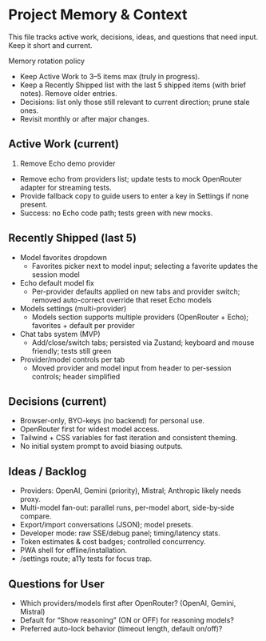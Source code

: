# Project Memory & Context

This file tracks active work, decisions, ideas, and questions that need input. Keep it short and current.

Memory rotation policy
- Keep Active Work to 3–5 items max (truly in progress).
- Keep a Recently Shipped list with the last 5 shipped items (with brief notes). Remove older entries.
- Decisions: list only those still relevant to current direction; prune stale ones.
- Revisit monthly or after major changes.

## Active Work (current)

1) Remove Echo demo provider
- Remove echo from providers list; update tests to mock OpenRouter adapter for streaming tests.
- Provide fallback copy to guide users to enter a key in Settings if none present.
- Success: no Echo code path; tests green with new mocks.

## Recently Shipped (last 5)

- Model favorites dropdown
  - Favorites picker next to model input; selecting a favorite updates the session model
- Echo default model fix
  - Per-provider defaults applied on new tabs and provider switch; removed auto-correct override that reset Echo models
- Models settings (multi-provider)
  - Models section supports multiple providers (OpenRouter + Echo); favorites + default per provider
- Chat tabs system (MVP)
  - Add/close/switch tabs; persisted via Zustand; keyboard and mouse friendly; tests still green
- Provider/model controls per tab
  - Moved provider and model input from header to per-session controls; header simplified

## Decisions (current)

- Browser-only, BYO-keys (no backend) for personal use.
- OpenRouter first for widest model access.
- Tailwind + CSS variables for fast iteration and consistent theming.
- No initial system prompt to avoid biasing outputs.

## Ideas / Backlog

- Providers: OpenAI, Gemini (priority), Mistral; Anthropic likely needs proxy.
- Multi-model fan-out: parallel runs, per-model abort, side-by-side compare.
- Export/import conversations (JSON); model presets.
- Developer mode: raw SSE/debug panel; timing/latency stats.
- Token estimates & cost badges; controlled concurrency.
- PWA shell for offline/installation.
- /settings route; a11y tests for focus trap.

## Questions for User

- Which providers/models first after OpenRouter? (OpenAI, Gemini, Mistral)
- Default for “Show reasoning” (ON or OFF) for reasoning models?
- Preferred auto-lock behavior (timeout length, default on/off)?
